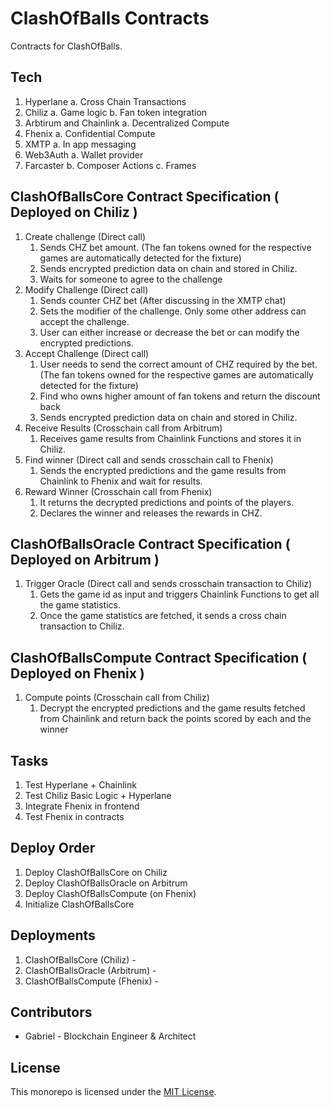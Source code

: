 # ClashOfBalls Contracts

Contracts for ClashOfBalls.

## Tech

1. Hyperlane
   a. Cross Chain Transactions
2. Chiliz
   a. Game logic
   b. Fan token integration
3. Arbtirum and Chainlink
   a. Decentralized Compute
4. Fhenix
   a. Confidential Compute
5. XMTP
   a. In app messaging
6. Web3Auth
   a. Wallet provider
7. Farcaster
   b. Composer Actions
   c. Frames

## ClashOfBallsCore Contract Specification ( Deployed on Chiliz )

1. Create challenge (Direct call)
   1. Sends CHZ bet amount. (The fan tokens owned for the respective games are automatically detected for the fixture)
   2. Sends encrypted prediction data on chain and stored in Chiliz.
   3. Waits for someone to agree to the challenge
2. Modify Challenge (Direct call)
   1. Sends counter CHZ bet (After discussing in the XMTP chat)
   2. Sets the modifier of the challenge. Only some other address can accept the challenge.
   3. User can either increase or decrease the bet or can modify the encrypted predictions.
3. Accept Challenge (Direct call)
   1. User needs to send the correct amount of CHZ required by the bet. (The fan tokens owned for the respective games are automatically detected for the fixture)
   2. Find who owns higher amount of fan tokens and return the discount back
   3. Sends encrypted prediction data on chain and stored in Chiliz.
4. Receive Results (Crosschain call from Arbitrum)
   1. Receives game results from Chainlink Functions and stores it in Chiliz.
5. Find winner (Direct call and sends crosschain call to Fhenix)
   1. Sends the encrypted predictions and the game results from Chainlink to Fhenix and wait for results.
6. Reward Winner (Crosschain call from Fhenix)
   1. It returns the decrypted predictions and points of the players.
   2. Declares the winner and releases the rewards in CHZ.

## ClashOfBallsOracle Contract Specification ( Deployed on Arbitrum )

1. Trigger Oracle (Direct call and sends crosschain transaction to Chiliz)
   1. Gets the game id as input and triggers Chainlink Functions to get all the game statistics.
   2. Once the game statistics are fetched, it sends a cross chain transaction to Chiliz.

## ClashOfBallsCompute Contract Specification ( Deployed on Fhenix )

1. Compute points (Crosschain call from Chiliz)
   1. Decrypt the encrypted predictions and the game results fetched from Chainlink and return back the points scored by each and the winner

## Tasks

1. Test Hyperlane + Chainlink
2. Test Chiliz Basic Logic + Hyperlane
3. Integrate Fhenix in frontend
4. Test Fhenix in contracts

## Deploy Order

1. Deploy ClashOfBallsCore on Chiliz
2. Deploy ClashOfBallsOracle on Arbitrum
3. Deploy ClashOfBallsCompute (on Fhenix)
4. Initialize ClashOfBallsCore

## Deployments

1. ClashOfBallsCore (Chiliz) -
2. ClashOfBallsOracle (Arbitrum) -
3. ClashOfBallsCompute (Fhenix) -

## Contributors

- Gabriel - Blockchain Engineer & Architect

## License

This monorepo is licensed under the [MIT License](LICENSE).
